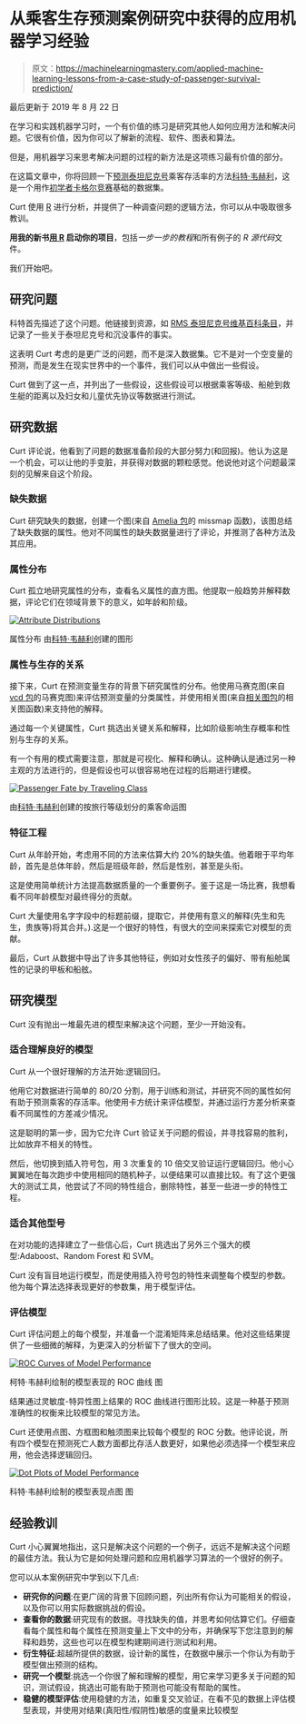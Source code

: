 # 从乘客生存预测案例研究中获得的应用机器学习经验

> 原文：<https://machinelearningmastery.com/applied-machine-learning-lessons-from-a-case-study-of-passenger-survival-prediction/>

最后更新于 2019 年 8 月 22 日

在学习和实践机器学习时，一个有价值的练习是研究其他人如何应用方法和解决问题。它很有价值，因为你可以了解新的流程、软件、图表和算法。

但是，用机器学习来思考解决问题的过程的新方法是这项练习最有价值的部分。

在这篇文章中，你将回顾一下[预测泰坦尼克号](https://github.com/wehrley/wehrley.github.io/blob/master/SOUPTONUTS.md)乘客存活率的方法[科特·韦赫利](https://www.kaggle.com/users/130117/curt-wehrley)，这是一个用作[初学者卡格尔竞赛](https://en.wikipedia.org/wiki/RMS_Titanic)基础的数据集。

Curt 使用 [R](https://machinelearningmastery.com/books-for-machine-learning-with-r/ "Books for Machine Learning with R") 进行分析，并提供了一种调查问题的逻辑方法，你可以从中吸取很多教训。

**用我的新书[用 R](https://machinelearningmastery.com/machine-learning-with-r/) 启动你的项目**，包括*一步一步的教程*和所有例子的 *R 源代码*文件。

我们开始吧。

## 研究问题

科特首先描述了这个问题。他链接到资源，如 [RMS 泰坦尼克号维基百科条目](https://en.wikipedia.org/wiki/RMS_Titanic)，并记录了一些关于泰坦尼克号和沉没事件的事实。

这表明 Curt 考虑的是更广泛的问题，而不是深入数据集。它不是对一个空变量的预测，而是发生在现实世界中的一个事件，我们可以从中做出一些假设。

Curt 做到了这一点，并列出了一些假设，这些假设可以根据乘客等级、船舱到救生艇的距离以及妇女和儿童优先协议等数据进行测试。

## 研究数据

Curt 评论说，他看到了问题的数据准备阶段的大部分努力(和回报)。他认为这是一个机会，可以让他的手变脏，并获得对数据的颗粒感觉。他说他对这个问题最深刻的见解来自这个阶段。

### 缺失数据

Curt 研究缺失的数据，创建一个图(来自 [Amelia 包](https://cran.r-project.org/web/packages/Amelia/index.html)的 missmap 函数)，该图总结了缺失数据的属性。他对不同属性的缺失数据量进行了评论，并推测了各种方法及其应用。

### 属性分布

Curt 孤立地研究属性的分布，查看名义属性的直方图。他提取一般趋势并解释数据，评论它们在领域背景下的意义，如年龄和阶级。

[![Attribute Distributions](img/7b85ddb885d3e75b1d715a1c878b12d0.png)](https://machinelearningmastery.com/wp-content/uploads/2014/07/Attribute-Distributions.jpeg)

属性分布
由[科特·韦赫利](https://github.com/wehrley/wehrley.github.io/blob/master/SOUPTONUTS.md)创建的图形

### 属性与生存的关系

接下来，Curt 在预测变量生存的背景下研究属性的分布。他使用马赛克图(来自 [vcd 包](https://cran.r-project.org/web/packages/vcd/index.html)的马赛克图)来评估预测变量的分类属性，并使用相关图(来自[相关图包](https://cran.r-project.org/web/packages/corrgram/)的相关图函数)来支持他的解释。

通过每一个关键属性，Curt 挑选出关键关系和解释，比如阶级影响生存概率和性别与生存的关系。

有一个有用的模式需要注意，那就是可视化、解释和确认。这种确认是通过另一种主观的方法进行的，但是假设也可以很容易地在过程的后期进行建模。

[![Passenger Fate by Traveling Class](img/3a2eb03018e338d14bdaebf90ee14e1d.png)](https://machinelearningmastery.com/wp-content/uploads/2014/07/Passenger-Fate-by-Traveling-Class.jpeg)

由[科特·韦赫利](https://github.com/wehrley/wehrley.github.io/blob/master/SOUPTONUTS.md)创建的按旅行等级划分的乘客命运图

### 特征工程

Curt 从年龄开始，考虑用不同的方法来估算大约 20%的缺失值。他着眼于平均年龄，首先是总体年龄，然后是班级年龄，然后是性别，甚至是头衔。

这是使用简单统计方法提高数据质量的一个重要例子。鉴于这是一场比赛，我想看看不同年龄模型对最终得分的贡献。

Curt 大量使用名字字段中的标题前缀，提取它，并使用有意义的解释(先生和先生，贵族等)将其合并。).这是一个很好的特性，有很大的空间来探索它对模型的贡献。

最后，Curt 从数据中导出了许多其他特征，例如对女性孩子的偏好、带有船舱属性的记录的甲板和船舷。

## 研究模型

Curt 没有抛出一堆最先进的模型来解决这个问题，至少一开始没有。

### 适合理解良好的模型

Curt 从一个很好理解的方法开始:逻辑回归。

他用它对数据进行简单的 80/20 分割，用于训练和测试，并研究不同的属性如何有助于预测乘客的存活率。他使用卡方统计来评估模型，并通过运行方差分析来查看不同属性的方差减少情况。

这是聪明的第一步，因为它允许 Curt 验证关于问题的假设，并寻找容易的胜利，比如放弃不相关的特性。

然后，他切换到插入符号包，用 3 次重复的 10 倍交叉验证运行逻辑回归。他小心翼翼地在每次跑步中使用相同的随机种子，以便结果可以直接比较。有了这个更强大的测试工具，他尝试了不同的特性组合，删除特性，甚至一些进一步的特性工程。

### 适合其他型号

在对功能的选择建立了一些信心后，Curt 挑选出了另外三个强大的模型:Adaboost、Random Forest 和 SVM。

Curt 没有盲目地运行模型，而是使用插入符号包的特性来调整每个模型的参数。他为每个算法选择表现更好的参数集，用于模型评估。

### 评估模型

Curt 评估问题上的每个模型，并准备一个混淆矩阵来总结结果。他对这些结果提供了一些细微的解释，为更深入的分析留下了很大的空间。

[![ROC Curves of Model Performance](img/d636f31d64d5bb61fb78d3a46293805c.png)](https://machinelearningmastery.com/wp-content/uploads/2014/07/ROC-curves-for-different-models.jpeg)

柯特·韦赫利绘制的模型表现的 ROC 曲线
图

结果通过灵敏度-特异性图上结果的 ROC 曲线进行图形比较。这是一种基于预测准确性的权衡来比较模型的常见方法。

Curt 还使用点图、方框图和触须图来比较每个模型的 ROC 分数。他评论说，所有四个模型在预测死亡人数方面都比存活人数更好，如果他必须选择一个模型来应用，他会选择逻辑回归。

[![Dot Plots of Model Performance](img/132f9faae00491fa3c9e3f74ab27d0a3.png)](https://machinelearningmastery.com/wp-content/uploads/2014/07/Dot-Plots-of-Model-Performance.jpeg)

科特·韦赫利绘制的模型表现点图
图

## 经验教训

Curt 小心翼翼地指出，这只是解决这个问题的一个例子，远远不是解决这个问题的最佳方法。我认为它是如何处理问题和应用机器学习算法的一个很好的例子。

您可以从本案例研究中学到以下几点:

*   **研究你的问题**:在更广阔的背景下回顾问题，列出所有你认为可能相关的假设，以及你可以用实际数据挑战的假设。
*   **查看你的数据**:研究现有的数据。寻找缺失的值，并思考如何估算它们。仔细查看每个属性和每个属性在预测变量上下文中的分布，并确保写下您注意到的解释和趋势，这些也可以在模型构建期间进行测试和利用。
*   **衍生特征**:超越所提供的数据，设计新的属性，在数据中展示一个你认为有助于模型做出预测的结构。
*   **研究一个模型**:挑选一个你很了解和理解的模型，用它来学习更多关于问题的知识，测试假设，挑选出可能有助于预测也可能没有帮助的属性。
*   **稳健的模型评估**:使用稳健的方法，如重复交叉验证，在看不见的数据上评估模型表现，并使用对结果(真阳性/假阴性)敏感的度量来比较模型